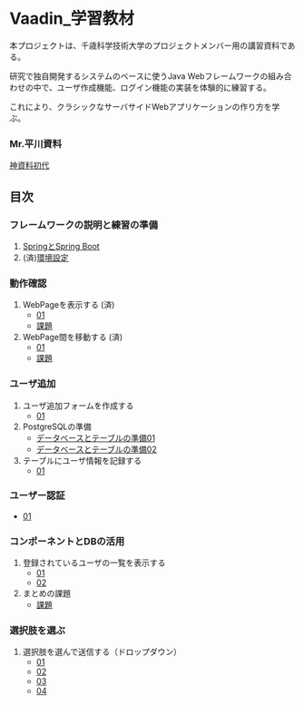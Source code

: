 # Vaadin_学習教材

本プロジェクトは、千歳科学技術大学のプロジェクトメンバー用の講習資料である。

研究で独自開発するシステムのベースに使うJava Webフレームワークの組み合わせの中で、ユーザ作成機能、ログイン機能の実装を体験的に練習する。

これにより、クラシックなサーバサイドWebアプリケーションの作り方を学ぶ。

### Mr.平川資料
  [神資料初代](./Vaadin資料.md)

## 目次

### フレームワークの説明と練習の準備

1. [SpringとSpring Boot](/説明と準備/Spring.md)
2. (済)[環境設定](/説明と準備/環境設定.md)

### 動作確認
1. WebPageを表示する (済)
   - [01](/動作確認/01.md)
   - [課題](/動作確認/課題01.md)
2. WebPage間を移動する (済)
   - [01](/動作確認/02.md)
   - [課題](/動作確認/課題02.md)

### ユーザ追加
1. ユーザ追加フォームを作成する
   - [01](/ユーザ追加/01.md)
2. PostgreSQLの準備
   - [データベースとテーブルの準備01](/ユーザ追加/データベース01.md)
   - [データベースとテーブルの準備02](/ユーザ追加/データベース02.md)
3. テーブルにユーザ情報を記録する
   - [01](/ユーザ追加/03.md)

### ユーザー認証
- [01](/ユーザー認証/ユーザー認証.md)

### コンポーネントとDBの活用

1. 登録されているユーザの一覧を表示する
   - [01](/コンポDB/01.md)
   - [02](/コンポDB/02.md)
2. まとめの課題
   - [課題](/コンポDB/課題.md)

### 選択肢を選ぶ

1. 選択肢を選んで送信する（ドロップダウン）
   - [01](/選択肢/01.md)
   - [02](/選択肢/02.md)
   - [03](/選択肢/03.md)
   - [04](/選択肢/04.md)

  
